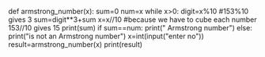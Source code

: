 def armstrong_number(x):
    sum=0
    num=x 
    while x>0:
        digit=x%10           #153%10 gives 3
        sum=digit**3+sum
        x=x//10              #because we have to cube each number  153//10 gives 15
    print(sum)
    if sum==num:
       print(" Armstrong number")
    else:
       print("is not an Armstrong number")
x=int(input("enter no"))       
result=armstrong_number(x)
print(result)
